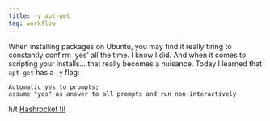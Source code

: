 ```yaml
---
title: -y apt-get
tag: workflow
---
```


When installing packages on Ubuntu, you may find it really tiring to constantly confirm 'yes' all the time. I know I did. And when it comes to scripting your installs... that really becomes a nuisance. Today I learned that `apt-get` has a `-y` flag:

```
Automatic yes to prompts;
assume "yes" as answer to all prompts and run non-interactively.
```

h/t [Hashrocket til](https://til.hashrocket.com/posts/aab64a119d-y-aptget)